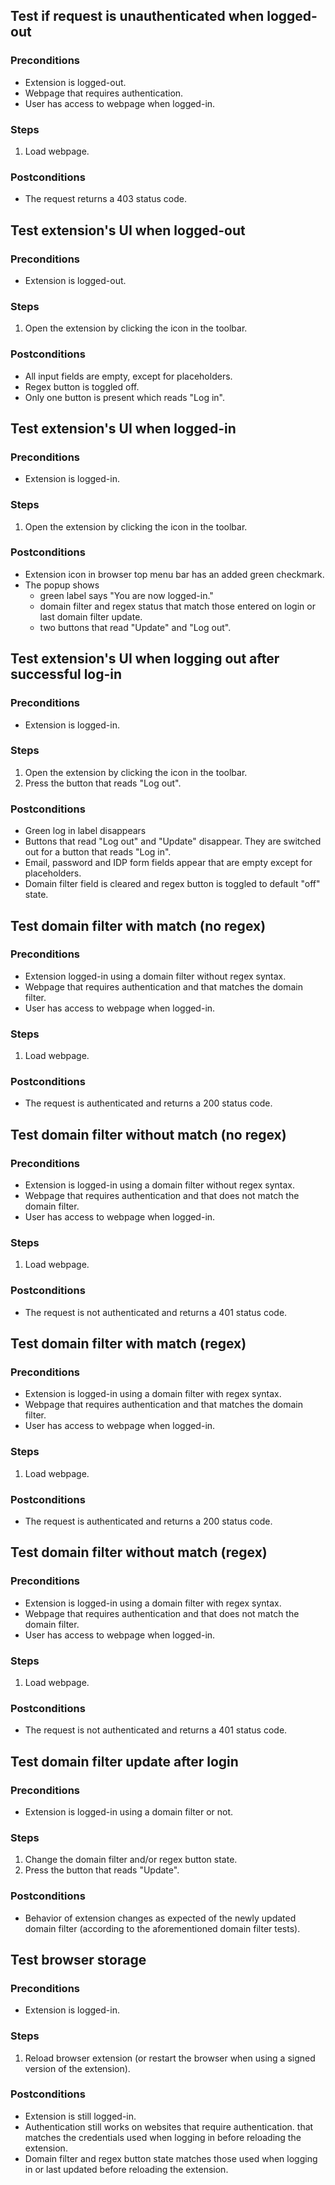 ## Test if request is unauthenticated when logged-out
### Preconditions
 - Extension is logged-out.
 - Webpage that requires authentication.
 - User has access to webpage when logged-in.

### Steps
1. Load webpage.

### Postconditions
- The request returns a 403 status code.

## Test extension's UI when logged-out
### Preconditions
- Extension is logged-out.

### Steps
1. Open the extension by clicking the icon in the toolbar.

### Postconditions
- All input fields are empty, except for placeholders.
- Regex button is toggled off.
- Only one button is present which reads "Log in".

## Test extension's UI when logged-in
### Preconditions
- Extension is logged-in.

### Steps
1. Open the extension by clicking the icon in the toolbar.

### Postconditions
- Extension icon in browser top menu bar has an added green checkmark.
- The popup shows
  - green label says "You are now logged-in."
  - domain filter and regex status that match those entered on login or last domain filter update.
  - two buttons that read "Update" and "Log out".

## Test extension's UI when logging out after successful log-in
### Preconditions
- Extension is logged-in.

### Steps
1. Open the extension by clicking the icon in the toolbar.
2. Press the button that reads "Log out".

### Postconditions
- Green log in label disappears
- Buttons that read "Log out" and "Update" disappear. 
They are switched out for a button that reads "Log in".
- Email, password and IDP form fields appear that are empty except for placeholders.
- Domain filter field is cleared and regex button is toggled to default "off" state.

## Test domain filter with match (no regex)
### Preconditions
- Extension logged-in using a domain filter without regex syntax.
- Webpage that requires authentication and that matches the domain filter.
- User has access to webpage when logged-in.

### Steps
1. Load webpage.

### Postconditions
- The request is authenticated and returns a 200 status code.

## Test domain filter without match (no regex)
### Preconditions
- Extension is logged-in using a domain filter without regex syntax.
- Webpage that requires authentication and that does not match the domain filter.
- User has access to webpage when logged-in.

### Steps
1. Load webpage.

### Postconditions
- The request is not authenticated and returns a 401 status code.

## Test domain filter with match (regex)
### Preconditions
- Extension is logged-in using a domain filter with regex syntax.
- Webpage that requires authentication and that matches the domain filter.
- User has access to webpage when logged-in.

### Steps
1. Load webpage.

### Postconditions
- The request is authenticated and returns a 200 status code.

## Test domain filter without match (regex)
### Preconditions
- Extension is logged-in using a domain filter with regex syntax.
- Webpage that requires authentication and that does not match the domain filter.
- User has access to webpage when logged-in.

### Steps
1. Load webpage.

### Postconditions
- The request is not authenticated and returns a 401 status code.

## Test domain filter update after login
###  Preconditions
- Extension is logged-in using a domain filter or not.

### Steps
1. Change the domain filter and/or regex button state.
2. Press the button that reads "Update".

### Postconditions
- Behavior of extension changes as expected of the newly updated domain filter 
(according to the aforementioned domain filter tests).

## Test browser storage
### Preconditions
- Extension is logged-in.

### Steps
1. Reload browser extension (or restart the browser when using a signed version of the extension).

### Postconditions
- Extension is still logged-in.
- Authentication still works on websites that require authentication.
that matches the credentials used when logging in before reloading the extension.
- Domain filter and regex button state matches those used when logging in or last updated before reloading the extension.






